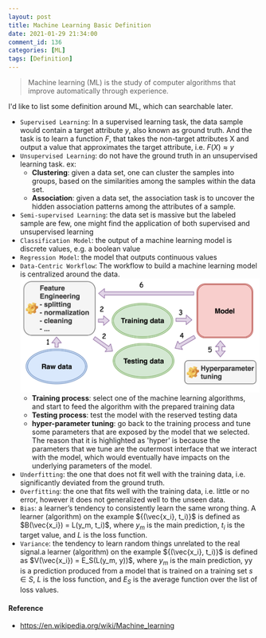 ```yaml
---
layout: post
title: Machine Learning Basic Definition
date: 2021-01-29 21:34:00
comment_id: 136
categories: [ML]
tags: [Definition]
---
```


> Machine learning (ML) is the study of computer algorithms that improve automatically through experience.

I'd like to list some definition around ML, which can searchable later.

- `Supervised Learning`: In a supervised learning task, the data sample would contain a target attribute $y$, also known as ground truth. And the task is to learn a function $F$, that takes the non-target attributes X and output a value that approximates the target attribute, i.e. $F(X) \approx y$
- `Unsupervised Learning`: do not have the ground truth in an unsupervised learning task. ex:
  - **Clustering**: given a data set, one can cluster the samples into groups, based on the similarities among the samples within the data set. 
  - **Association**: given a data set, the association task is to uncover the hidden association patterns among the attributes of a sample.
- `Semi-supervised Learning`: the data set is massive but the labeled sample are few, one might find the application of both supervised and unsupervised learning
- `Classification Model`: the output of a machine learning model is discrete values, e.g. a boolean value
- `Regression Model`: the model that outputs continuous values
- `Data-Centric Workflow`: The workflow to build a machine learning model is centralized around the data.
![](/images/2021-01-29-Machine-Learning-Basic-Definition/centric_flow.png)
  - **Training process**: select one of the machine learning algorithms, and start to feed the algorithm with the prepared training data
  - **Testing process**: test the model with the reserved testing data
  - **hyper-parameter tuning**: go back to the training process and tune some parameters that are exposed by the model that we selected. The reason that it is highlighted as 'hyper' is because the parameters that we tune are the outermost interface that we interact with the model, which would eventually have impacts on the underlying parameters of the model.
- `Underfitting`: the one that does not fit well with the training data, i.e. significantly deviated from the ground truth. 
- `Overfitting`: the one that fits well with the training data, i.e. little or no error, however it does not generalized well to the unseen data.
- `Bias`: a learner’s tendency to consistently learn the same wrong thing. A learner (algorithm) on the example ${(\vec{x_i}, t_i)}$ is defined as $B(\vec{x_i}) = L(y_m, t_i)$, where ${y_m}$
is the main prediction, ${t_i}$ is the target value, and $L$ is the loss function.
- `Variance`: the tendency to learn random things unrelated to the real signal.a learner (algorithm) on the example ${(\vec{x_i}, t_i)}$ is defined as $V(\vec{x_i}) = E_S(L(y_m, y))$, where ${y_m}$ is the main prediction, yy is a prediction produced from a model that is trained on a training set ${s \in S}$, ${L}$ is the loss function, and $E_S$ is the average function over the list of loss values. 

#### Reference

- <https://en.wikipedia.org/wiki/Machine_learning>
